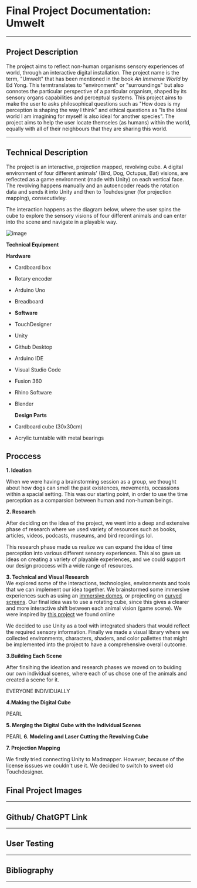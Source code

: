 # Final Project Documentation: Umwelt

---

## Project Description

The project aims to reflect non-human organisms sensory experiences of world, through an interactive digital installation. The project name is the term, "Umwelt" that has been mentioned in the book *An Immense World* by Ed Yong. This termtranslates to "environment" or "surroundings" but also connotes the particular perspective of a particular organism, shaped by its sensory organs capabilities and perceptual systems. This project aims to make the user to asks philosophical questions such as "How does is my perception is shaping the way I think" and ethical questions as "Is the ideal world I am imagining for myself is also ideal for another species". The project aims to help the user locate themseles (as humans) within the world, equally with all of their neighbours that they are sharing this world. 

---
## Technical Description

The project is an interactive, projection mapped, revolving cube. A digital environment of four different animals' (Bird, Dog, Octupus, Bat) visions, are reflected as a game environment (made with Unity) on each vertical face. The revolving happens manually and an autoencoder reads the rotation data and sends it into Unity and then to Touhdesigner (for projection mapping), consecutivley. 

The interaction happens as the diagram below, where the user spins the cube to explore the sensory visions of four different animals  and can enter into the scene and navigate in a  playable way.

![image](https://github.com/user-attachments/assets/6f8c7ca7-5303-4598-86ab-dc3d2b6b9617)

**Technical Equipment**
  
  **Hardware**
  
- Cardboard box
- Rotary encoder
- Arduino Uno
- Breadboard
- 
  **Software**

- TouchDesigner
- Unity
- Github Desktop
- Arduino IDE
- Visual Studio Code
- Fusion 360
- Rhino Software
- Blender 

  **Design Parts**
  
- Cardboard cube (30x30cm)
- Acrylic turntable with metal bearings

## Proccess

**1. Ideation**</br>

When we were having a brainstorming session as a group, we thought about how dogs can smell the past existences, movements, occassions within a spacial setting. This was our starting point, in order to use the time perception as a comparsion between human and non-human beings. 

**2. Research**</br>

After deciding on the idea of the project, we went into a deep and extensive phase of research where we used variety of resources such as books, articles, videos, podcasts, museums, and bird recordings lol. 

This research phase made us realize we can expand the idea of time perception into various different sensory experiences. This also gave us ideas on creating a variety of playable experiences, and we could support our design proccess with a wide range of resources.

**3. Technical and Visual Research**</br>
We explored some of the interactions, technologies, environments and tools that  we can implement our idea together. We brainstormed some immersive experiences such as using an [immersive domes](https://www.limelight.art/portfolio/magical-dome-the-many-faces-of-entropy), or projecting on [curved screens](https://discussions.unity.com/t/360-panorama-curved-screen/884403). Our final idea was to use a rotating cube, since this gives a clearer and more interactive shift between each animal vision (game scene). We were inspired by [this project]() we found online

We decided  to use Unity as a tool with integrated shaders that would reflect the required sensory information.
Finally we made a visual library where we collected environments, characters, shaders, and color pallettes that might be implemented into the project to have a comprehensive overall outcome.


**3.Building Each Scene**</br>

After finsihing the ideation and  research phases we moved on to buiding our own individual scenes, where each of us chose one of the animals and created a scene for it.

EVERYONE INDIVIDUALLY

**4.Making the Digital Cube**</br>

PEARL

**5. Merging the Digital Cube with the Individual Scenes**</br>

PEARL 
**6. Modeling and Laser Cutting the Revolving Cube**</br>

**7. Projection Mapping**</br>

We firstly tried connecting Unity to Madmapper. However, because of the license isssues we couldn't use it. We decided to switch to sweet old Touchdesigner. 

## Final Project Images 

---
## Github/ ChatGPT Link
---
## User Testing
---
## Bibliography
---
